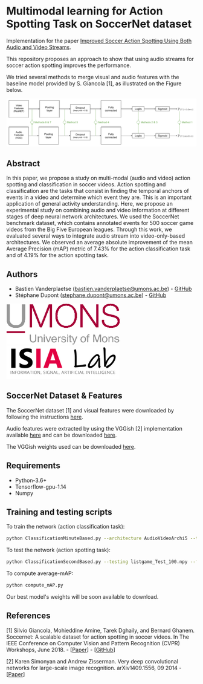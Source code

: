 # Multimodal learning for Action Spotting Task on SoccerNet dataset

Implementation for the paper [Improved Soccer Action Spotting Using Both Audio and Video Streams](https://openaccess.thecvf.com/content_CVPRW_2020/html/w53/Vanderplaetse_Improved_Soccer_Action_Spotting_Using_Both_Audio_and_Video_Streams_CVPRW_2020_paper.html).

This repository proposes an approach to show that using audio streams for soccer action spotting improves the performance.

We tried several methods to merge visual and audio features with the baseline model provided by S. Giancola [1], as illustrated on the Figure below.

![Pipeline](./images/pipeline.png)

## Abstract
 In this paper, we propose a study on multi-modal (audio and video) action spotting and classification in soccer videos. Action spotting and classification are the tasks that consist in finding the temporal anchors of events in a video and determine which event they are. This is an important application of general activity understanding. Here, we propose an experimental study on combining audio and video information at different stages of deep neural network architectures. We used the SoccerNet benchmark dataset, which contains annotated events for 500 soccer game videos from the Big Five European leagues. Through this work, we evaluated several ways to integrate audio stream into video-only-based architectures. We observed an average absolute improvement of the mean Average Precision (mAP) metric of 7.43% for the action classification task and of 4.19% for the action spotting task.

## Authors
* Bastien Vanderplaetse (bastien.vanderplaetse@umons.ac.be) - [GitHub](https://github.com/bastienvanderplaetse)
* Stéphane Dupont (stephane.dupont@umons.ac.be) - [GitHub](https://github.com/stephanendupont)

![UMONS](./images/UMONS-logo.png)![ISIA](./images/ISIA-logo.png)

## SoccerNet Dataset & Features
The SoccerNet dataset [1] and visual features were downloaded by following the instructions [here](https://github.com/SilvioGiancola/SoccerNet-code).

Audio features were extracted by using the VGGish [2] implementation available [here](https://github.com/DTaoo/VGGish) and can be downloaded [here](https://drive.google.com/file/d/1K4mwl72D7Y3zsJPt7fJQFo4q0X9Z8wCB/view).

The VGGish weights used can be downloaded [here](https://drive.google.com/file/d/16JrWEedwaZFVZYvn1woPKCuWx85Ghzkp/view).

## Requirements
* Python-3.6+
* Tensorflow-gpu-1.14
* Numpy

## Training and testing scripts
To train the network (action classification task):
```bash
python ClassificationMinuteBased.py --architecture AudioVideoArchi5 --training listgame_Train_300.npy --validation listgame_Valid_100.npy --testing listgame_Test_100.npy --featuresVideo ResNET --featuresAudio VGGish --PCA --network VLAD --tflog Model --VLAD_k 512 --WindowSize 20 --outputPrefix vlad-archi5-20sec  --formatdataset 1
```
To test the network (action spotting task):
```bash
python ClassificationSecondBased.py --testing listgame_Test_100.npy --featuresVideo ResNET --featuresAudio VGGish --architecture AudioVideoArchi5 --network VLAD --VLAD_k 512 --WindowSize 20 --PCA --output VLAD-Archi5-20sec-Spotting
```
To compute average-mAP:
```bash
python compute_mAP.py
```

Our best model's weights will be soon available to download.

## References
[1] Silvio Giancola, Mohieddine Amine, Tarek Dghaily, and Bernard Ghanem. Soccernet: A scalable dataset for action spotting in soccer videos. In The IEEE Conference on Computer Vision and Pattern Recognition (CVPR) Workshops, June 2018. - [[Paper](openaccess.thecvf.com/content_cvpr_2018_workshops/papers/w34/Giancola_SoccerNet_A_Scalable_CVPR_2018_paper.pdf)] - [[GitHub](https://github.com/SilvioGiancola/SoccerNet-code)]

[2] Karen Simonyan and Andrew Zisserman. Very deep convolutional networks for large-scale image recognition. arXiv1409.1556, 09 2014 - [[Paper](https://arxiv.org/abs/1409.1556)]
